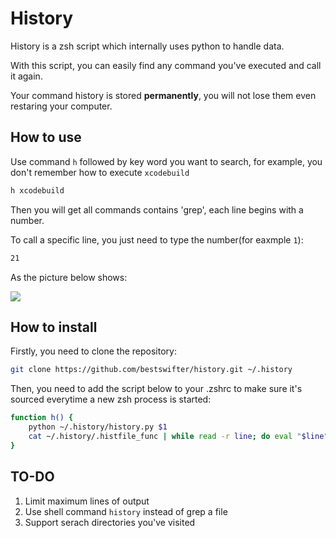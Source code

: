 # History

History is a zsh script which internally uses python to handle data. 

With this script, you can easily find any command you've executed and call it again.

Your command history is stored **permanently**, you will not lose them even restaring your computer.

## How to use

Use command `h` followed by key word you want to search, for example, you don't remember how to execute `xcodebuild`

```bash
h xcodebuild
```

Then you will get all commands contains 'grep', each line begins with a number.

To call a specific line, you just need to type the number(for eaxmple `1`):

```bash
21
```

As the picture below shows:

![](http://images.bestswifter.com/1478184206.png)

## How to install

Firstly, you need to clone the repository:

```bash
git clone https://github.com/bestswifter/history.git ~/.history
```

Then, you need to add the script below to your .zshrc to make sure it's sourced everytime a new zsh process is started:

```bash
function h() {
    python ~/.history/history.py $1
    cat ~/.history/.histfile_func | while read -r line; do eval "$line" &>/dev/null;done
}
```

## 

## TO-DO

1. Limit maximum lines of output
2. Use shell command `history` instead of grep a file
3. Support serach directories you've visited
